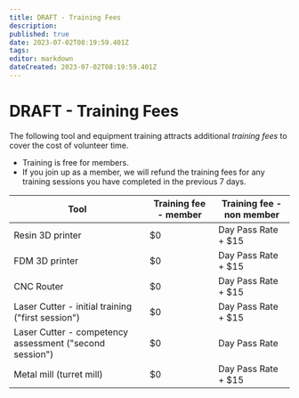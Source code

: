 ```yaml
---
title: DRAFT - Training Fees
description: 
published: true
date: 2023-07-02T08:19:59.401Z
tags: 
editor: markdown
dateCreated: 2023-07-02T08:19:59.401Z
---
```


# DRAFT - Training Fees

The following tool and equipment training attracts additional *training fees* to cover the cost of volunteer time.

- Training is free for members.
- If you join up as a member, we will refund the training fees for any training sessions you have completed in the previous 7 days.

| Tool | Training fee - member | Training fee - non member |
| ---- | ---- | ---- |
| Resin 3D printer | $0 | Day Pass Rate + $15 |
| FDM 3D printer | $0 | Day Pass Rate + $15 |
| CNC Router | $0 | Day Pass Rate + $15 |
| Laser Cutter - initial training ("first session") | $0 | Day Pass Rate + $15 |
| Laser Cutter - competency assessment ("second session") | $0 | Day Pass Rate |
| Metal mill (turret mill) | $0 | Day Pass Rate + $15 |

